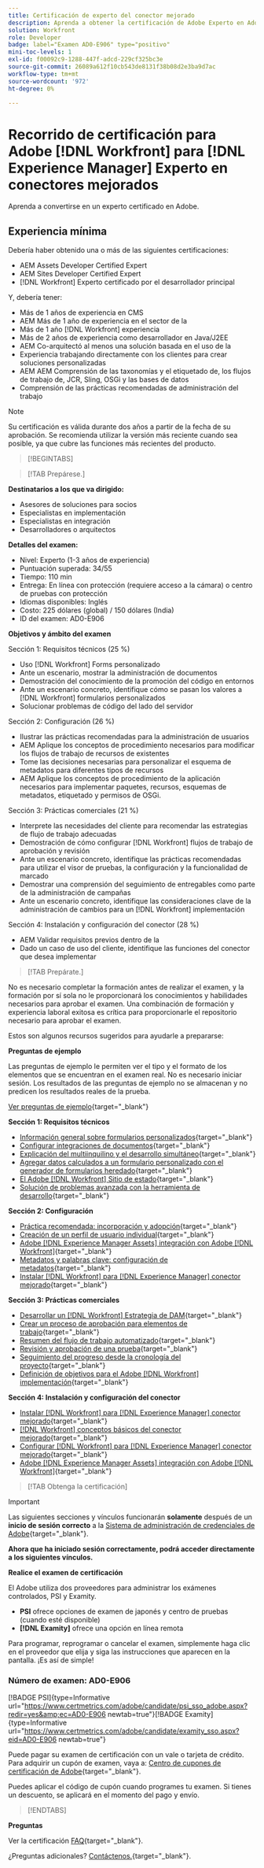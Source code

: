 ```yaml
---
title: Certificación de experto del conector mejorado
description: Aprenda a obtener la certificación de Adobe Experto en Adobe [!DNL Workfront] para [!DNL Experience Manager]
solution: Workfront
role: Developer
badge: label="Examen AD0-E906" type="positivo"
mini-toc-levels: 1
exl-id: f00092c9-1288-447f-adcd-229cf325bc3e
source-git-commit: 26089a612f10cb543de8131f38b08d2e3ba9d7ac
workflow-type: tm+mt
source-wordcount: '972'
ht-degree: 0%

---
```


# Recorrido de certificación para Adobe [!DNL Workfront] para [!DNL Experience Manager] Experto en conectores mejorados

Aprenda a convertirse en un experto certificado en Adobe.

## Experiencia mínima

Debería haber obtenido una o más de las siguientes certificaciones:

* AEM Assets Developer Certified Expert
* AEM Sites Developer Certified Expert
* [!DNL Workfront] Experto certificado por el desarrollador principal

Y, debería tener:

* Más de 1 años de experiencia en CMS
* AEM Más de 1 año de experiencia en el sector de la
* Más de 1 año [!DNL Workfront] experiencia
* Más de 2 años de experiencia como desarrollador en Java/J2EE
* AEM Co-arquitectó al menos una solución basada en el uso de la
* Experiencia trabajando directamente con los clientes para crear soluciones personalizadas
* AEM AEM Comprensión de las taxonomías y el etiquetado de, los flujos de trabajo de, JCR, Sling, OSGi y las bases de datos
* Comprensión de las prácticas recomendadas de administración del trabajo

>[!NOTE]
>
>Su certificación es válida durante dos años a partir de la fecha de su aprobación. Se recomienda utilizar la versión más reciente cuando sea posible, ya que cubre las funciones más recientes del producto.

>[!BEGINTABS]

>[!TAB Prepárese.]

**Destinatarios a los que va dirigido:**

* Asesores de soluciones para socios
* Especialistas en implementación
* Especialistas en integración
* Desarrolladores o arquitectos

**Detalles del examen:**

* Nivel: Experto (1-3 años de experiencia)
* Puntuación superada: 34/55
* Tiempo: 110 min
* Entrega: En línea con protección (requiere acceso a la cámara) o centro de pruebas con protección
* Idiomas disponibles: Inglés
* Costo: 225 dólares (global) / 150 dólares (India)
* ID del examen: AD0-E906

**Objetivos y ámbito del examen**

Sección 1: Requisitos técnicos (25 %)

* Uso [!DNL Workfront] Forms personalizado
* Ante un escenario, mostrar la administración de documentos
* Demostración del conocimiento de la promoción del código en entornos
* Ante un escenario concreto, identifique cómo se pasan los valores a [!DNL Workfront] formularios personalizados
* Solucionar problemas de código del lado del servidor

Sección 2: Configuración (26 %)

* Ilustrar las prácticas recomendadas para la administración de usuarios
* AEM Aplique los conceptos de procedimiento necesarios para modificar los flujos de trabajo de recursos de existentes
* Tome las decisiones necesarias para personalizar el esquema de metadatos para diferentes tipos de recursos
* AEM Aplique los conceptos de procedimiento de la aplicación necesarios para implementar paquetes, recursos, esquemas de metadatos, etiquetado y permisos de OSGi.

Sección 3: Prácticas comerciales (21 %)

* Interprete las necesidades del cliente para recomendar las estrategias de flujo de trabajo adecuadas
* Demostración de cómo configurar [!DNL Workfront] flujos de trabajo de aprobación y revisión
* Ante un escenario concreto, identifique las prácticas recomendadas para utilizar el visor de pruebas, la configuración y la funcionalidad de marcado
* Demostrar una comprensión del seguimiento de entregables como parte de la administración de campañas
* Ante un escenario concreto, identifique las consideraciones clave de la administración de cambios para un [!DNL Workfront] implementación

Sección 4: Instalación y configuración del conector (28 %)

* AEM Validar requisitos previos dentro de la
* Dado un caso de uso del cliente, identifique las funciones del conector que desea implementar

>[!TAB Prepárate.]

No es necesario completar la formación antes de realizar el examen, y la formación por sí sola no le proporcionará los conocimientos y habilidades necesarios para aprobar el examen. Una combinación de formación y experiencia laboral exitosa es crítica para proporcionarle el repositorio necesario para aprobar el examen.

Estos son algunos recursos sugeridos para ayudarle a prepararse:

**Preguntas de ejemplo**

Las preguntas de ejemplo le permiten ver el tipo y el formato de los elementos que se encuentran en el examen real. No es necesario iniciar sesión. Los resultados de las preguntas de ejemplo no se almacenan y no predicen los resultados reales de la prueba.

[Ver preguntas de ejemplo](https://scorpion.caveon.com/launchpad/ad3-e906-adobe-workfront-for-experience-manager-enhanced-connector-certified-expert-sample-questions){target="_blank"}

**Sección 1: Requisitos técnicos**

* [Información general sobre formularios personalizados](https://experienceleague.adobe.com/docs/workfront/using/administration-and-setup/customize/custom-forms/custom-forms-overview.html){target="_blank"}
* [Configurar integraciones de documentos](https://experienceleague.adobe.com/docs/workfront/using/administration-and-setup/configure-integrations/configure-document-integrations.html){target="_blank"}
* [Explicación del multiinquilino y el desarrollo simultáneo](https://experienceleague.adobe.com/docs/experience-manager-learn/assets/deployment/multitenancy-concurrent-article-understand.html?lang=en){target="_blank"}
* [Agregar datos calculados a un formulario personalizado con el generador de formularios heredado](https://experienceleague.adobe.com/docs/workfront/using/administration-and-setup/customize/custom-forms/custom-form-builder/use-the-custom-form-builder/add-calculated-data-to-custom-form.html){target="_blank"}
* [El Adobe [!DNL Workfront] Sitio de estado](https://experienceleague.adobe.com/docs/workfront/using/basics/tips-tricks-for-basics/understand-the-status-site.html){target="_blank"}
* [Solución de problemas avanzada con la herramienta de desarrollo](https://experienceleague.adobe.com/docs/workfront-learn/tutorials-workfront/fusion/troubleshooting-and-error-handling/advanced-troubleshooting-with-the-dev-tool.html?lang=en){target="_blank"}

**Sección 2: Configuración**

* [Práctica recomendada: incorporación y adopción](https://experienceleague.adobe.com/docs/workfront-learn/tutorials-workfront/best-practices/onboarding-adoption-bp.html?lang=en){target="_blank"}
* [Creación de un perfil de usuario individual](https://experienceleague.adobe.com/docs/workfront-learn/tutorials-workfront/administration-and-setup/create-and-manage-users/create-an-individual-user-profile.html?lang=en){target="_blank"}
* [Adobe [!DNL Experience Manager Assets] integración con Adobe [!DNL Workfront]](https://experienceleague.adobe.com/docs/experience-manager-65/assets/integrations/workfront-integrations.html?lang=en){target="_blank"}
* [Metadatos y palabras clave: configuración de metadatos](https://experienceleague.adobe.com/docs/workfront-learn/tutorials-workfront/workfront-dam-program/metadata-and-keywords/metadata-setup.html%3Flang%3Dzh-Hant){target="_blank"}
* [Instalar [!DNL Workfront] para [!DNL Experience Manager] conector mejorado](https://experienceleague.adobe.com/docs/experience-manager-64/assets/integrations/workfront-connector-install.html?lang=en){target="_blank"}

**Sección 3: Prácticas comerciales**

* [Desarrollar un [!DNL Workfront] Estrategia de DAM](https://experienceleague.adobe.com/docs/workfront-learn/tutorials-workfront/workfront-dam-program/system-setup/analyze-and-plan-to-develop-a-workfront-dam-strategy.html?lang=en){target="_blank"}
* [Crear un proceso de aprobación para elementos de trabajo](https://experienceleague.adobe.com/docs/workfront/using/administration-and-setup/customize/approvals-milestones/create-approval-processes.html){target="_blank"}
* [Resumen del flujo de trabajo automatizado](https://experienceleague.adobe.com/docs/workfront/using/review-and-approve-work/proofing/proofing-overview/automated-workflow.html?lang=en){target="_blank"}
* [Revisión y aprobación de una prueba](https://experienceleague.adobe.com/docs/workfront-learn/tutorials-workfront/workfront-proof/review-and-approve-work-for-proof/review-and-approve-a-proof.html?lang=en){target="_blank"}
* [Seguimiento del progreso desde la cronología del proyecto](https://experienceleague.adobe.com/docs/workfront-learn/tutorials-workfront/manage-work/project-timelines/track-work-progress-from-the-project-timeline.html?lang=en){target="_blank"}
* [Definición de objetivos para el Adobe [!DNL Workfront] implementación](https://experienceleague.adobe.com/docs/workfront/using/administration-and-setup/get-started-administration/define-wf-goals-objectives.html?lang=en){target="_blank"}

**Sección 4: Instalación y configuración del conector**

* [Instalar [!DNL Workfront] para [!DNL Experience Manager] conector mejorado](https://experienceleague.adobe.com/docs/experience-manager-65/assets/integrations/workfront-connector-install.html?lang=en){target="_blank"}
* [[!DNL Workfront] conceptos básicos del conector mejorado](https://experienceleague.adobe.com/docs/experience-manager-learn/assets/workfront/enhanced-connector/basics.html%3Flang%3Den){target="_blank"}
* [Configurar [!DNL Workfront] para [!DNL Experience Manager] conector mejorado](https://experienceleague.adobe.com/docs/experience-manager-65/assets/integrations/workfront-connector-configure.html?lang=en){target="_blank"}
* [Adobe [!DNL Experience Manager Assets] integración con Adobe [!DNL Workfront]](https://experienceleague.adobe.com/docs/experience-manager-65/assets/integrations/workfront-integrations.html?lang=en){target="_blank"}

>[!TAB Obtenga la certificación]

>[!IMPORTANT]
>
>Las siguientes secciones y vínculos funcionarán **solamente**  después de un **inicio de sesión correcto** a la [Sistema de administración de credenciales de Adobe](http://www.certmetrics.com/adobe){target="_blank"}.

**Ahora que ha iniciado sesión correctamente, podrá acceder directamente a los siguientes vínculos.**

**Realice el examen de certificación**

El Adobe utiliza dos proveedores para administrar los exámenes controlados, PSI y Examity.

* **PSI** ofrece opciones de examen de japonés y centro de pruebas (cuando esté disponible)
* **[!DNL Examity]** ofrece una opción en línea remota

Para programar, reprogramar o cancelar el examen, simplemente haga clic en el proveedor que elija y siga las instrucciones que aparecen en la pantalla. ¡Es así de simple!

### Número de examen: AD0-E906

[!BADGE PSI]{type=Informative url="https://www.certmetrics.com/adobe/candidate/psi_sso_adobe.aspx?redir=yes&amp;ec=AD0-E906 newtab=true"}[!BADGE Examity]{type=Informative url="https://www.certmetrics.com/adobe/candidate/examity_sso.aspx?eid=AD0-E906 newtab=true"}

Puede pagar su examen de certificación con un vale o tarjeta de crédito. Para adquirir un cupón de examen, vaya a: [Centro de cupones de certificación de Adobe](https://market.xvoucher.com/adobe/global){target="_blank"}.

Puedes aplicar el código de cupón cuando programes tu examen. Si tienes un descuento, se aplicará en el momento del pago y envío.

>[!ENDTABS]

**Preguntas**

Ver la certificación [FAQ](https://experienceleague.adobe.com/docs/certification/certification/faq.html?lang=en){target="_blank"}.

¿Preguntas adicionales? [Contáctenos.](mailto:certif@adobe.com){target="_blank"}.
